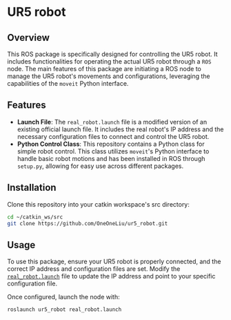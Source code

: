 # UR5 robot

## Overview

This ROS package is specifically designed for controlling the UR5 robot. It includes functionalities for operating the actual UR5 robot through a `ROS` node. The main features of this package are initiating a ROS node to manage the UR5 robot's movements and configurations, leveraging the capabilities of the `moveit` Python interface.

## Features

- **Launch File**: The `real_robot.launch` file is a modified version of an existing official launch file. It includes the real robot's IP address and the necessary configuration files to connect and control the UR5 robot.
- **Python Control Class**: This repository contains a Python class for simple robot control. This class utilizes `moveit`'s Python interface to handle basic robot motions and has been installed in ROS through `setup.py`, allowing for easy use across different packages.

## Installation

Clone this repository into your catkin workspace's src directory:

```bash
cd ~/catkin_ws/src
git clone https://github.com/OneOneLiu/ur5_robot.git
```
## Usage
To use this package, ensure your UR5 robot is properly connected, and the correct IP address and configuration files are set. Modify the [`real_robot.launch`](launch/real_robot.launch) file to update the IP address and point to your specific configuration file.

Once configured, launch the node with:
```bash{.line-numbers}
roslaunch ur5_robot real_robot.launch
```
